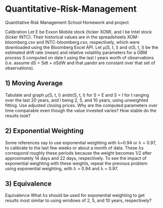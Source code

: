 # Quantitative-Risk-Management
Quantitative Risk Management School Homework and project

Calibration
Let E be Exxon Mobile stock (ticker XOM), and I be Intel stock (ticker INTC). Their historical
values are in the spreadsheets XOM-bloomberg.csv and INTC-bloomberg.csv, respectively, which were downloaded using the Bloomberg Excel API.
Let μ(S, t, l) and σ(S, t, l) be the estimated drift rate (mean) and relative volatility parameters for a GBM process S computed on date t using the last l years worth of observations (i.e. assume dS = Sdt + σSdW and that μandσ are constant over that set of observations).

## 1) Moving Average



Tabulate and graph μ(S, t, l) andσ(S, t, l) for S = E and S = I for t ranging over the last 20 years, and l being 2, 5, and 10 years, using unweighted fitting. Use adjusted closing prices.
Why are the computed parameters over time comparable even though the value invested varies?
How stable do the results look?

## 2) Exponential Weighting


Some references say to use exponential weighting with λ=0.94 or λ = 0.97, to calibrate to the
last few weeks or about a month of data. These λs correspond roughly these periods because the weight becomes 1/2 after approximately 14 days and 22 days, respectively.
To see the impact of exponential weighting with these weights, repeat the previous problem using exponential weighting, with λ = 0.94 and λ = 0.97.

## 3) Equivalence

Equivalence What λs should be used for exponential weighting to get results most similar to using windows of 2, 5, and 10 years, respectively?
